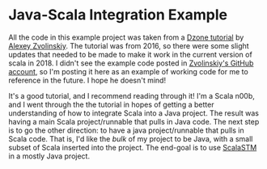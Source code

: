 # Java-Scala Integration Example

All the code in this example project was taken from a
[Dzone tutorial](https://dzone.com/articles/scala-in-java-maven-project)
by [Alexey Zvolinskiy](https://dzone.com/users/1123737/Alex_Zvolinskiy.html).
The tutorial was from 2016, so there were some slight updates
that needed to be made to make it work in the current version
of scala in 2018. I didn't see the example code posted in
[Zvolinskiy's GitHub account](https://github.com/Fruzenshtein),
so I'm posting it here as an example of working code for
me to reference in the future. I hope he doesn't mind!

It's a good tutorial, and I recommend reading through it!
I'm a Scala n00b, and I went through the the tutorial in hopes of
getting a better understanding of how to integrate Scala into a
Java project. The result was having a main Scala project/runnable
that pulls in Java code. The next step is to go the other direction:
to have a java project/runnable that pulls in Scala code. That is,
I'd like the *bulk* of my project to be Java, with a small subset
of Scala inserted into the project. The end-goal is to use
[ScalaSTM](https://nbronson.github.io/scala-stm/) in a mostly Java
project.
